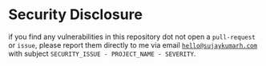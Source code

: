 # Security Disclosure

if you find any vulnerabilities in this repository dot not open a `pull-request` or `issue`, please report them directly to me via email [`hello@sujaykumarh.com`](mailto:hello@sujaykumarh.com) with subject `SECURITY_ISSUE - PROJECT_NAME - SEVERITY`.